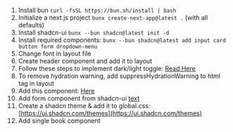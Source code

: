 1. Install bun `curl -fsSL https://bun.sh/install | bash`
2. Initialize a next.js project `bunx create-next-app@latest .` (with all defaults)
3. Install shadcn-ui `bunx --bun shadcn@latest init -d`
4. Install required components: `bunx --bun shadcn@latest add input card button form dropdown-menu`
5. Change font in layout file
6. Create header component and add it to layout
7. Follow these steps to implement dark/light toggle: [Read Here](https://ui.shadcn.com/docs/dark-mode/next)
8. To remove hydration warning, add suppressHydrationWarning to html tag in layout
9. Add this component: [Here](https://ui.aceternity.com/components/hero-highlight)
10. Add form component from shadcn-ui [text](https://ui.shadcn.com/docs/components/form)
11. Create a shadcn theme & add it to global.css: [https://ui.shadcn.com/themes](https://ui.shadcn.com/themes)
12. Add single book component
